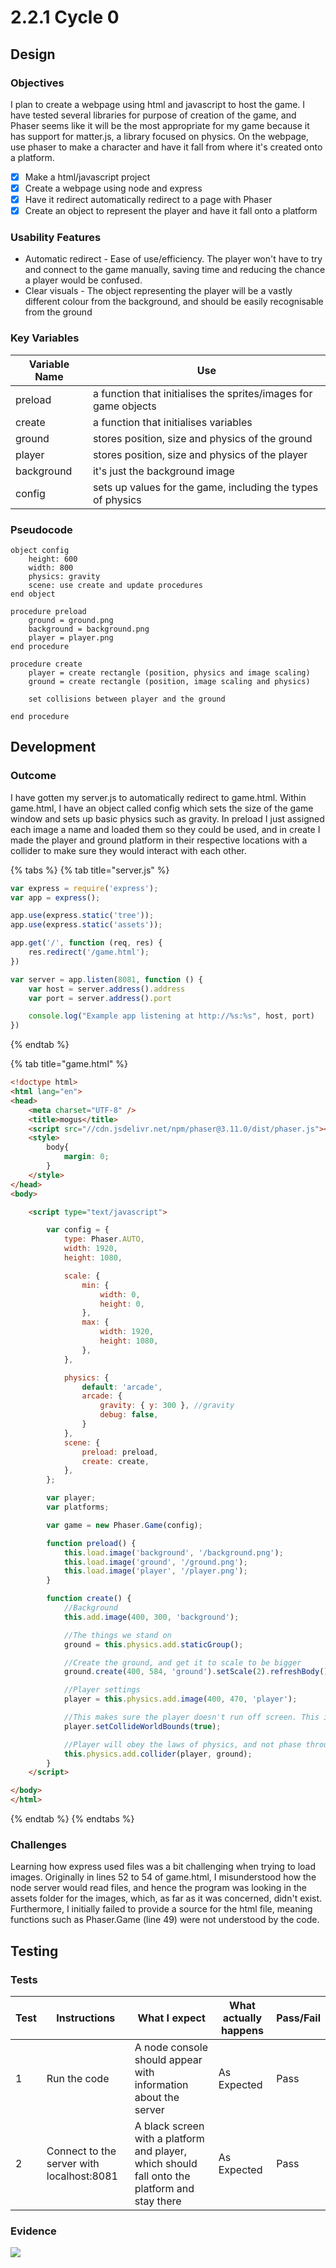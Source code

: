# 2.2.1 Cycle 0

## Design

### Objectives

I plan to create a webpage using html and javascript to host the game. I have tested several libraries for purpose of creation of the game, and Phaser seems like it will be the most appropriate for my game because it has support for matter.js, a library focused on physics. On the webpage, use phaser to make a character and have it fall from where it's created onto a platform.

* [x] Make a html/javascript project
* [x] Create a webpage using node and express
* [x] Have it redirect automatically redirect to a page with Phaser
* [x] Create an object to represent the player and have it fall onto a platform

### Usability Features

* Automatic redirect - Ease of use/efficiency. The player won't have to try and connect to the game manually, saving time and reducing the chance a player would be confused.
* Clear visuals - The object representing the player will be a vastly different colour from the background, and should be easily recognisable from the ground

### Key Variables

| Variable Name | Use                                                             |
| ------------- | --------------------------------------------------------------- |
| preload       | a function that initialises the sprites/images for game objects |
| create        | a function that initialises variables                           |
| ground        | stores position, size and physics of the ground                 |
| player        | stores position, size and physics of the player                 |
| background    | it's just the background image                                  |
| config        | sets up values for the game, including the types of physics     |

### Pseudocode

```
object config
    height: 600
    width: 800
    physics: gravity
    scene: use create and update procedures
end object

procedure preload
    ground = ground.png
    background = background.png
    player = player.png
end procedure

procedure create
    player = create rectangle (position, physics and image scaling)
    ground = create rectangle (position, image scaling and physics)
    
    set collisions between player and the ground

end procedure
```

## Development

### Outcome

I have gotten my server.js to automatically redirect to game.html. Within game.html, I have an object called config which sets the size of the game window and sets up basic physics such as gravity. In preload I just assigned each image a name and loaded them so they could be used, and in create I made the player and ground platform in their respective locations with a collider to make sure they would interact with each other.

{% tabs %}
{% tab title="server.js" %}
```javascript
var express = require('express');
var app = express();

app.use(express.static('tree'));
app.use(express.static('assets'));

app.get('/', function (req, res) {
    res.redirect('/game.html');
})

var server = app.listen(8081, function () {
    var host = server.address().address
    var port = server.address().port

    console.log("Example app listening at http://%s:%s", host, port)
})
```
{% endtab %}

{% tab title="game.html" %}
```html
<!doctype html>
<html lang="en">
<head>
    <meta charset="UTF-8" />
    <title>mogus</title>
    <script src="//cdn.jsdelivr.net/npm/phaser@3.11.0/dist/phaser.js"></script>
    <style>
        body{
            margin: 0;
        }
    </style>
</head>
<body>

    <script type="text/javascript">

        var config = {
            type: Phaser.AUTO,
            width: 1920,
            height: 1080,

            scale: {
                min: {
                    width: 0,
                    height: 0,
                },
                max: {
                    width: 1920,
                    height: 1080,
                },
            },

            physics: {
                default: 'arcade',
                arcade: {
                    gravity: { y: 300 }, //gravity
                    debug: false,
                }
            },
            scene: {
                preload: preload,
                create: create,
            },
        };

        var player;
        var platforms;

        var game = new Phaser.Game(config);

        function preload() {
            this.load.image('background', '/background.png');
            this.load.image('ground', '/ground.png');
            this.load.image('player', '/player.png');
        }

        function create() {
            //Background
            this.add.image(400, 300, 'background');

            //The things we stand on
            ground = this.physics.add.staticGroup();

            //Create the ground, and get it to scale to be bigger
            ground.create(400, 584, 'ground').setScale(2).refreshBody();

            //Player settings
            player = this.physics.add.image(400, 470, 'player');

            //This makes sure the player doesn't run off screen. This is only temporary for testing purposes.
            player.setCollideWorldBounds(true);

            //Player will obey the laws of physics, and not phase through solid ground
            this.physics.add.collider(player, ground);
        }
    </script>

</body>
</html>
```
{% endtab %}
{% endtabs %}

### Challenges

Learning how express used files was a bit challenging when trying to load images. Originally in lines 52 to 54 of game.html, I misunderstood how the node server would read files, and hence the program was looking in the assets folder for the images, which, as far as it was concerned, didn't exist. Furthermore, I initially failed to provide a source for the html file, meaning functions such as Phaser.Game (line 49) were not understood by the code.

## Testing

### Tests

| Test | Instructions                              | What I expect                                                                                 | What actually happens | Pass/Fail |
| ---- | ----------------------------------------- | --------------------------------------------------------------------------------------------- | --------------------- | --------- |
| 1    | Run the code                              | A node console should appear with information about the server                                | As Expected           | Pass      |
| 2    | Connect to the server with localhost:8081 | A black screen with a platform and player, which should fall onto the platform and stay there | As Expected           | Pass      |

### Evidence

![](<../.gitbook/assets/image (3) (1) (1).png>)
